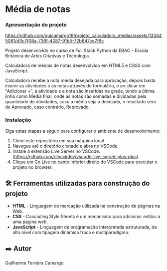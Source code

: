 # Média de notas

### Apresentação do projeto

https://github.com/guicamargo19/projeto_calculadora_medias/assets/133445061/d3c7f08a-736f-4287-91b5-72b647ce7f6c

Projeto desenvolvido no curso de Full Stack Python da EBAC - Escola Britânica de Artes Criativas e Tecnologia.

Calculadora de médias de notas desenvolvido em HTML5 e CSS3 com JavaScript.

Calculadora recebe a nota média desejada para aprovação, depois basta inserir as atividades e as notas através do
formulário, e ao clicar em "Adicionar +", a atividade e a nota são inseridas na grade, tendo a última linha como
Média final, onde as notas são somadas e dividadas pela quantidade de atividades, caso a média seja a desejada, o
resultado será de Aprovado, caso contrário, Reprovado.

### Instalação

Siga estas etapas a seguir para configurar o ambiente de desenvolvimento:

1. Clone este repositório em sua máquina local.
2. Navegue até o diretório clonado e abra no VSCode.
3. Instale a extensão Live Server no VSCode. (https://github.com/ritwickdey/vscode-live-server-plus-plus)
4. Clique em Go Live no canto inferior direito do VSCode para executar o projeto no browser.

## 🛠️ Ferramentas utilizadas para construção do projeto

* **HTML** - Linguagem de marcação utilizada na construção de páginas na Web.
* **CSS** - Cascading Style Sheets é um mecanismo para adicionar estilos a uma página web.
* **JavaScript** - Linguagem de programação interpretada estruturada, de alto nível com tipagem dinâmica fraca e multiparadigma.

## ✒️ Autor

Guilherme Ferreira Camargo
